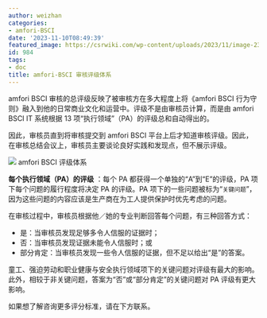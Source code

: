 ```yaml
---
author: weizhan
categories:
- amfori-BSCI
date: '2023-11-10T08:49:39'
featured_image: https://csrwiki.com/wp-content/uploads/2023/11/image-23.png
id: 984
tags:
- doc
title: amfori-BSCI 审核评级体系
---
```


amfori BSCI 审核的总评级反映了被审核方在多大程度上将《amfori BSCI
行为守则》融入到他的日常商业文化和运营中。评级不是由审核员计算，而是由 amfori BSCI IT 系统根据 13
项“执行领域”（PA）的评级总和自动得出的。

因此，审核员直到将审核提交到 amfori BSCI 平台上后才知道审核评级。因此，在审核总结会议上，审核员主要谈论良好实践和发现点，但不展示评级。

![](https://csrwiki.com/wp-content/uploads/2023/11/image-23.png) amfori BSCI
评级体系

**每个执行领域（PA）的评级** ：每个 PA 都获得一个单独的“A”到“E”的评级，PA 项下每个问题的履行程度将决定 PA 的评级。PA
项下的一些问题被标为“`关键问题`”，因为这些问题的内容应该是生产商在为工人提供保护时优先考虑的问题。

在审核过程中，审核员根据他／她的专业判断回答每个问题，有三种回答方式：

  * 是：当审核员发现足够多令人信服的证据时；
  * 否：当审核员发现证据未能令人信服时；或
  * 部分肯定：当审核员发现一些令人信服的证据，但不足以给出“是”的答案。

童工、强迫劳动和职业健康与安全执行领域项下的关键问题对评级有最大的影响。此外，相较于非关键问题，答案为“否”或“部分肯定”的关键问题对 PA
评级有更大影响。

如果想了解咨询更多评分标准，请在下方联系。

